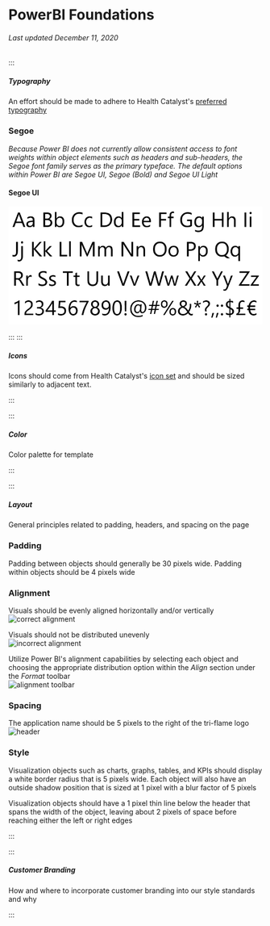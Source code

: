 # PowerBI Foundations

###### Last updated December 11, 2020

:::

##### Typography

An effort should be made to adhere to Health Catalyst's [preferred typography](https://cashmere.healthcatalyst.net/styles/typography)

### Segoe
*Because Power BI does not currently allow consistent access to font weights within object elements such as headers and sub-headers, the Segoe font family serves as the primary typeface. The default options within Power BI are Segoe UI, Segoe (Bold) and Segoe UI Light*

#### Segoe UI
![Segoe UI](/assets/analytics/powerbi/segoe_ui_01.png)

:::
:::

##### Icons
Icons should come from Health Catalyst's [icon set](https://cashmere.healthcatalyst.net/styles/icons) and should be sized similarly to adjacent text.

:::

:::

##### Color

Color palette for template

:::

:::

##### Layout

General principles related to padding, headers, and spacing on the page

### Padding
Padding between objects should generally be 30 pixels wide. Padding within objects should be 4 pixels wide

### Alignment
Visuals should be evenly aligned horizontally and/or vertically <br>
![correct alignment](/assets/analytics/powerbi/pbi-alignment.PNG)

Visuals should not be distributed unevenly <br>
![incorrect alignment](/assets/analytics/powerbi/pbi-alignment-wrong.PNG)

Utilize Power BI's alignment capabilities by selecting each object and choosing the appropriate distribution option within the *Align* section under the *Format* toolbar <br>
![alignment toolbar](/assets/analytics/powerbi/pbi-alignment-how.PNG)

### Spacing
The application name should be 5 pixels to the right of the tri-flame logo <br>
![header](/assets/analytics/powerbi/pbi-header.PNG)

### Style
Visualization objects such as charts, graphs, tables, and KPIs should display a white border radius that is 5 pixels wide. Each object will also have an outside shadow position that is sized at 1 pixel with a blur factor of 5 pixels

Visualization objects should have a 1 pixel thin line below the header that spans the width of the object, leaving about 2 pixels of space before reaching either the left or right edges

:::

:::

##### Customer Branding

How and where to incorporate customer branding into our style standards and why

:::
